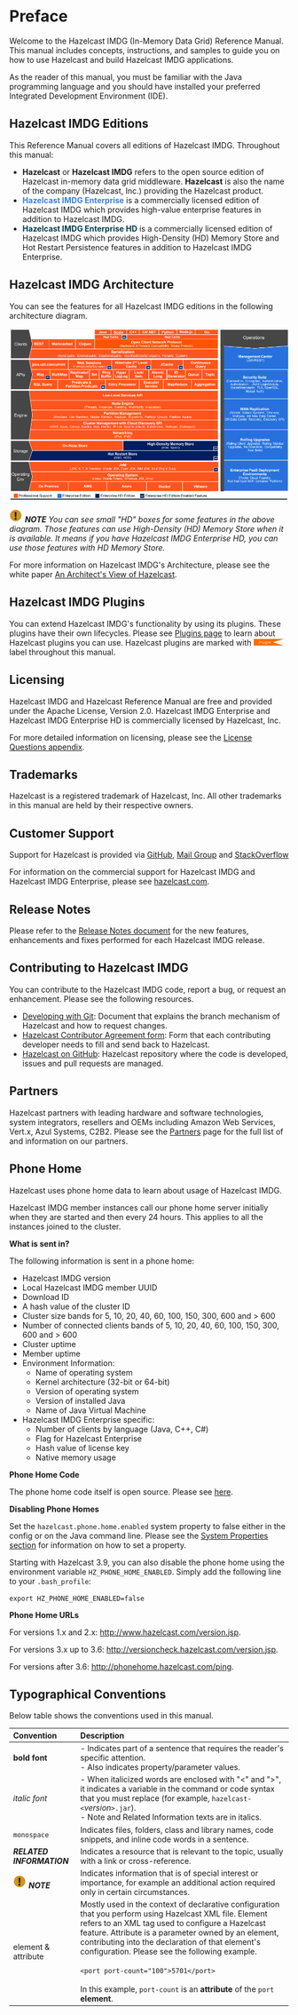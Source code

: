 

# Preface

Welcome to the Hazelcast IMDG (In-Memory Data Grid) Reference Manual. This manual includes concepts, instructions, and samples to guide you on how to use Hazelcast and build Hazelcast IMDG applications.

As the reader of this manual, you must be familiar with the Java programming language and you should have installed your preferred Integrated Development Environment (IDE).

## Hazelcast IMDG Editions

This Reference Manual covers all editions of Hazelcast IMDG. Throughout this manual:

- **Hazelcast** or **Hazelcast IMDG** refers to the open source edition of Hazelcast in-memory data grid middleware. **Hazelcast** is also the name of the company (Hazelcast, Inc.) providing the Hazelcast product.
- <font color="#3981DB">**Hazelcast IMDG Enterprise**</font> is a commercially licensed edition of Hazelcast IMDG which provides high-value enterprise features in addition to Hazelcast IMDG.
- <font color="##153F75">**Hazelcast IMDG Enterprise HD**</font> is a commercially licensed edition of Hazelcast IMDG which provides High-Density (HD) Memory Store and Hot Restart Persistence features in addition to Hazelcast IMDG Enterprise.


## Hazelcast IMDG Architecture

You can see the features for all Hazelcast IMDG editions in the following architecture diagram.

![Hazelcast Architecture](images/HazelcastArchitecture.png)

![image](images/NoteSmall.jpg) ***NOTE*** *You can see small "HD" boxes for some features in the above diagram. Those features can use High-Density (HD) Memory Store when it is available. It means if you have Hazelcast IMDG Enterprise HD, you can use those features with HD Memory Store.*

For more information on Hazelcast IMDG's Architecture, please see the white paper <a href="https://hazelcast.com/resources/architects-view-hazelcast/" target="_blank">An Architect's View of Hazelcast</a>.

## Hazelcast IMDG Plugins

You can extend Hazelcast IMDG's functionality by using its plugins. These plugins have their own lifecycles. Please see <a href="https://hazelcast.org/plugins/" target="_blank">Plugins page</a> to learn about Hazelcast plugins you can use. Hazelcast plugins are marked with <img src="images/Plugin_New.png" alt="Plugin" height="12" width="54"> label throughout this manual.


## Licensing

Hazelcast IMDG and Hazelcast Reference Manual are free and provided under the Apache License, Version 2.0. Hazelcast IMDG Enterprise and Hazelcast IMDG Enterprise HD is commercially licensed by Hazelcast, Inc.

For more detailed information on licensing, please see the [License Questions appendix](#license-questions).


## Trademarks

Hazelcast is a registered trademark of Hazelcast, Inc. All other trademarks in this manual are held by their respective owners. 


## Customer Support

Support for Hazelcast is provided via <a href="https://github.com/hazelcast/hazelcast/issues" target="_blank">GitHub</a>, <a href="https://groups.google.com/forum/#!forum/hazelcast" target="_blank">Mail Group</a> and <a href="http://www.stackoverflow.com" target="_blank">StackOverflow</a>

For information on the commercial support for Hazelcast IMDG and Hazelcast IMDG Enterprise, please see 
<a href="https://hazelcast.com/pricing/" target="_blank">hazelcast.com</a>.

## Release Notes

Please refer to the <a href="http://docs.hazelcast.org/docs/release-notes/" target="_blank">Release Notes document</a> for the new features, enhancements and fixes performed for each Hazelcast IMDG release.



## Contributing to Hazelcast IMDG

You can contribute to the Hazelcast IMDG code, report a bug, or request an enhancement. Please see the following resources.

- <a href="https://hazelcast.atlassian.net/wiki/display/COM/Developing+with+Git" target="_blank">Developing with Git</a>: Document that explains the branch mechanism of Hazelcast and how to request changes.
- <a href="https://hazelcast.atlassian.net/wiki/display/COM/Hazelcast+Contributor+Agreement" target="_blank">Hazelcast Contributor Agreement form</a>: Form that each contributing developer needs to fill and send back to Hazelcast.
- <a href="https://github.com/hazelcast/hazelcast" target="_blank">Hazelcast on GitHub</a>: Hazelcast repository where the code is developed, issues and pull requests are managed.

## Partners

Hazelcast partners with leading hardware and software technologies, system integrators, resellers and OEMs including Amazon Web Services, Vert.x, Azul Systems, C2B2. Please see the [Partners](https://hazelcast.com/partners/) page for the full list of and information on our partners.


## Phone Home

Hazelcast uses phone home data to learn about usage of Hazelcast IMDG.

Hazelcast IMDG member instances call our phone home server initially when they are started and then every 24 hours. This applies to all the instances joined to the cluster.

**What is sent in?**

The following information is sent in a phone home:

- Hazelcast IMDG version
- Local Hazelcast IMDG member UUID
- Download ID 
- A hash value of the cluster ID
- Cluster size bands for 5, 10, 20, 40, 60, 100, 150, 300, 600 and > 600
- Number of connected clients bands of 5, 10, 20, 40, 60, 100, 150, 300, 600 and > 600
- Cluster uptime
- Member uptime
- Environment Information:
	- Name of operating system
	- Kernel architecture (32-bit or 64-bit)
	- Version of operating system
	- Version of installed Java
	- Name of Java Virtual Machine
- Hazelcast IMDG Enterprise specific: 
	- Number of clients by language (Java, C++, C#)
	- Flag for Hazelcast Enterprise 
	- Hash value of license key
	- Native memory usage

**Phone Home Code**

The phone home code itself is open source. Please see <a href="https://github.com/hazelcast/hazelcast/blob/master/hazelcast/src/main/java/com/hazelcast/util/PhoneHome.java" target="_blank">here</a>.

**Disabling Phone Homes**

Set the `hazelcast.phone.home.enabled` system property to false either in the config or on the Java command line. Please see the [System Properties section](#system-properties) for information on how to set a property. 

Starting with Hazelcast 3.9, you can also disable the phone home using the environment variable `HZ_PHONE_HOME_ENABLED`. Simply add the following line to your `.bash_profile`:

```
export HZ_PHONE_HOME_ENABLED=false
```

**Phone Home URLs**

For versions 1.x and 2.x: <a href="http://www.hazelcast.com/version.jsp" target="_blank">http://www.hazelcast.com/version.jsp</a>.

For versions 3.x up to 3.6: <a href="http://versioncheck.hazelcast.com/version.jsp" target="_blank">http://versioncheck.hazelcast.com/version.jsp</a>.

For versions after 3.6: <a href="http://phonehome.hazelcast.com/ping" target="_blank">http://phonehome.hazelcast.com/ping</a>.



## Typographical Conventions

Below table shows the conventions used in this manual.

|Convention|Description|
|:-|:-|
|**bold font**| - Indicates part of a sentence that requires the reader's specific attention. <br> - Also indicates property/parameter values.|
|*italic font*|- When italicized words are enclosed with "<" and ">", it indicates a variable in the command or code syntax that you must replace (for example, `hazelcast-<`*version*`>.jar`). <br> - Note and Related Information texts are in italics.|
|`monospace`|Indicates files, folders, class and library names, code snippets, and inline code words in a sentence.|
|***RELATED INFORMATION***|Indicates a resource that is relevant to the topic, usually with a link or cross-reference.|
|![image](images/NoteSmall.jpg) ***NOTE***| Indicates information that is of special interest or importance, for example an additional action required only in certain circumstances.|
|element & attribute|Mostly used in the context of declarative configuration that you perform using Hazelcast XML file. Element refers to an XML tag used to configure a Hazelcast feature. Attribute is a parameter owned by an element, contributing into the declaration of that element's configuration. Please see the following example.<br></br>`<port port-count="100">5701</port>`<br></br> In this example, `port-count` is an **attribute** of the `port` **element**.


<br></br>







